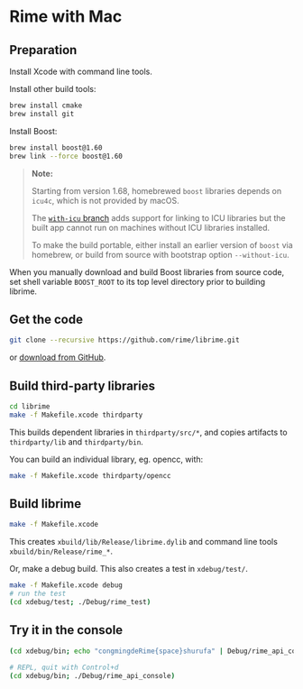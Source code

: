 Rime with Mac
===

Preparation
---

Install Xcode with command line tools.

Install other build tools:
``` sh
brew install cmake
brew install git
```

Install Boost:
``` sh
brew install boost@1.60
brew link --force boost@1.60
```

> **Note:**
>
> Starting from version 1.68, homebrewed `boost` libraries depends on `icu4c`,
> which is not provided by macOS.
>
> The [`with-icu` branch](https://github.com/rime/librime/tree/with-icu) adds
> support for linking to ICU libraries but the built app cannot run on machines
> without ICU libraries installed.
>
> To make the build portable, either install an earlier version of `boost` via
> homebrew, or build from source with bootstrap option `--without-icu`.

When you manually download and build Boost libraries from source code, set shell
variable `BOOST_ROOT` to its top level directory prior to building librime.

Get the code
---
``` sh
git clone --recursive https://github.com/rime/librime.git
```
or [download from GitHub](https://github.com/rime/librime).

Build third-party libraries
---
``` sh
cd librime
make -f Makefile.xcode thirdparty
```
This builds dependent libraries in `thirdparty/src/*`, and copies artifacts to `thirdparty/lib` and `thirdparty/bin`.

You can build an individual library, eg. opencc, with:
``` sh
make -f Makefile.xcode thirdparty/opencc
```

Build librime
---
``` sh
make -f Makefile.xcode
```
This creates `xbuild/lib/Release/librime.dylib` and command line tools `xbuild/bin/Release/rime_*`.

Or, make a debug build. This also creates a test in `xdebug/test/`.
``` sh
make -f Makefile.xcode debug
# run the test
(cd xdebug/test; ./Debug/rime_test)
```

Try it in the console
---
``` sh
(cd xdebug/bin; echo "congmingdeRime{space}shurufa" | Debug/rime_api_console)

# REPL, quit with Control+d
(cd xdebug/bin; ./Debug/rime_api_console)
```

